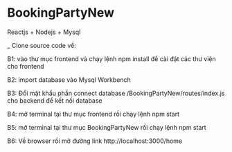 # BookingPartyNew
Reactjs + Nodejs + Mysql

_ Clone source code về: 

B1: vào thư mục frontend và chạy lệnh npm install để cài đặt các thư viện cho frontend

B2: import database vào Mysql Workbench 

B3: Đổi mật khẩu phần connect database  /BookingPartyNew/routes/index.js cho backend để kết nối database

B4: mở terminal tại thư mục frontend rồi chạy lệnh npm start
   
B5: mở terminal tại thư mục BookingPartyNew rồi chạy lệnh npm start
    
B6: Về browser rồi mở đường link http://localhost:3000/home
